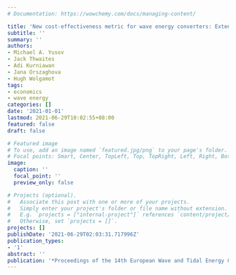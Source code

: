 ```yaml
---
# Documentation: https://wowchemy.com/docs/managing-content/

title: 'New cost-effectiveness metric for wave energy converters: Extensive database and comparisons'
subtitle: ''
summary: ''
authors:
- Michael A. Yusov
- Jack Thwaites
- Adi Kurniawan
- Jana Orszaghova
- Hugh Wolgamot
tags: 
- economics
- wave energy
categories: []
date: '2021-01-01'
lastmod: 2021-06-29T10:02:55+08:00
featured: false
draft: false

# Featured image
# To use, add an image named `featured.jpg/png` to your page's folder.
# Focal points: Smart, Center, TopLeft, Top, TopRight, Left, Right, BottomLeft, Bottom, BottomRight.
image:
  caption: ''
  focal_point: ''
  preview_only: false

# Projects (optional).
#   Associate this post with one or more of your projects.
#   Simply enter your project's folder or file name without extension.
#   E.g. `projects = ["internal-project"]` references `content/project/deep-learning/index.md`.
#   Otherwise, set `projects = []`.
projects: []
publishDate: '2021-06-29T02:03:31.717996Z'
publication_types:
- '1'
abstract: ''
publication: '*Proceedings of the 14th European Wave and Tidal Energy Conference*'
---
```

